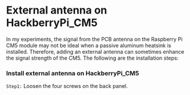 # External antenna on HackberryPi_CM5

In my experiments, the signal from the PCB antenna on the Raspberry Pi CM5 module may not be ideal when a passive aluminum heatsink is installed. Therefore, adding an external antenna can sometimes enhance the signal strength of the CM5.
The following are the installation steps:

### Install external antenna on HackberryPi_CM5

```Step1:``` Loosen the four screws on the back panel.
